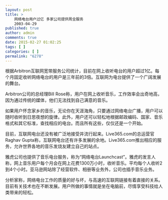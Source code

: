```yaml
---
layout: post
title: >
    网络电台用户过亿 多家公司提供周全服务
    2003-04-29
published: true
author: admin
comments: true
date: 2015-02-27 01:02:25
tags: [ ]
categories: [ ]
permalink: "6278"
---
```

根据Arbitron互联网宽带服务公司统计，目前在网上收听电台的用户超过1亿。每个月固定收听网络电台的用户是三年前的3倍。互联网为电台提供了一个广阔发展的舞台。

Arbitron公司的总经理Bill Rose称，用户在网上收听音乐，工作效率会出奇地高，因为通过传统的媒体，他们无法找到自己满意的音乐。

如果用户怀念家乡的音乐，无论你在天涯海角，只要通过网络电台广播，用户可以随时收听到日思夜想的旋律。此外，用户还可以轻松地根据邮政编码、国家、音乐格式和其它标准，查找相应的电台。而且所有这些，仅仅还是一个开始。

目前，互联网电台还没有被广泛地接受并流行起来。Live365.com的总运营官Raghav Gupta称，互联网电台还有许多发展的余地。Live365.com推出相应的服务，允许世界各地的音乐发烧友建立自己的站点。

雅虎公司也提供了音乐电台服务，称为“网络电台Launchcast”。雅虎的发言人称，网上音乐用户每个月会在网上花费1300万小时，收听音乐。平均每个人收听2到4个小时。亚马逊网站除了经营软件、相册等业务外，公司也插手音乐业务。

分析家称，网络电台工作的质量的好与坏，与高速的互联网链接有着直接的关系。目前有关技术也在不断发展。用户所做的事情就是坐在电脑前，尽情享受科技给人类带来的轻松。